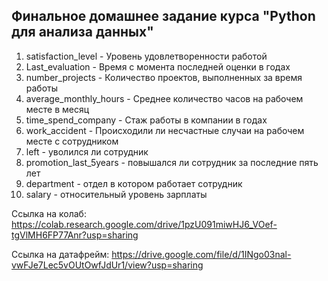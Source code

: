 ## Финальное домашнее задание курса "Python для анализа данных"

1. satisfaction_level - Уровень удовлетворенности работой
2. Last_evaluation - Время с момента последней оценки в годах
3. number_projects - Количество проектов, выполненных за время работы
4. average_monthly_hours - Среднее количество часов на рабочем месте в месяц
5. time_spend_company - Стаж работы в компании в годах
6. work_accident - Происходили ли несчастные случаи на рабочем месте с сотрудником
7. left - уволился ли сотрудник
8. promotion_last_5years - повышался ли сотрудник за последние пять лет
9. department - отдел в котором работает сотрудник
10. salary - относительный уровень зарплаты

Ссылка на колаб: https://colab.research.google.com/drive/1pzU091miwHJ6_VOef-tgVlMH6FP77Anr?usp=sharing

Ссылка на датафрейм: https://drive.google.com/file/d/1INgo03nal-vwFJe7Lec5vOUtOwfJdUr1/view?usp=sharing
